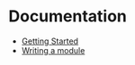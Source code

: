 # Documentation

* [Getting Started](./getting-started.md)
* [Writing a module](./Writing-a-module.md)
